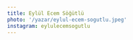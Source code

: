 ```yaml
---
title: Eylül Ecem Söğütlü
photo: '/yazar/eylul-ecem-sogutlu.jpeg'
instagram: eylulecemsogutlu
---
```

